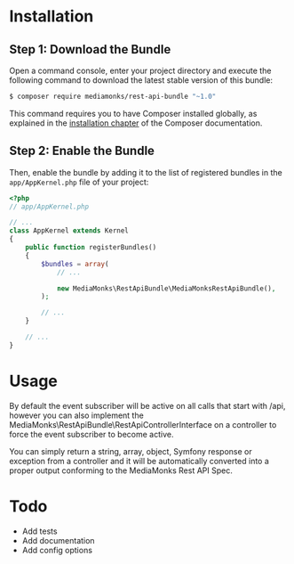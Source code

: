 Installation
============

Step 1: Download the Bundle
---------------------------

Open a command console, enter your project directory and execute the
following command to download the latest stable version of this bundle:

```bash
$ composer require mediamonks/rest-api-bundle "~1.0"
```

This command requires you to have Composer installed globally, as explained
in the [installation chapter](https://getcomposer.org/doc/00-intro.md)
of the Composer documentation.

Step 2: Enable the Bundle
-------------------------

Then, enable the bundle by adding it to the list of registered bundles
in the `app/AppKernel.php` file of your project:

```php
<?php
// app/AppKernel.php

// ...
class AppKernel extends Kernel
{
    public function registerBundles()
    {
        $bundles = array(
            // ...

            new MediaMonks\RestApiBundle\MediaMonksRestApiBundle(),
        );

        // ...
    }

    // ...
}
```

Usage
=====

By default the event subscriber will be active on all calls that start with /api, however you can also implement
the MediaMonks\RestApiBundle\RestApiControllerInterface on a controller to force the event subscriber to become active.

You can simply return a string, array, object, Symfony response or exception from a controller and it will be
automatically converted into a proper output conforming to the MediaMonks Rest API Spec.

Todo
====

- Add tests
- Add documentation
- Add config options